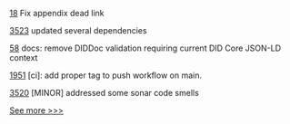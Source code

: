 
[18](https://github.com/hyperledger/iroha-2-docs/pull/18) Fix appendix dead link

[3523](https://github.com/hyperledger/besu/pull/3523) updated several dependencies

[58](https://github.com/hyperledger/indy-did-method/pull/58) docs: remove DIDDoc validation requiring current DID Core JSON-LD context

[1951](https://github.com/hyperledger/iroha/pull/1951) [ci]: add proper tag to push workflow on main.

[3520](https://github.com/hyperledger/besu/pull/3520) [MINOR] addressed some sonar code smells


[See more >>>](https://start-here.hyperledger.org/pull-requests)
